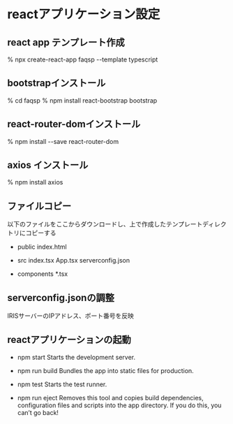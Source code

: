 # reactアプリケーション設定

## react app テンプレート作成

% npx create-react-app faqsp --template typescript

## bootstrapインストール

% cd faqsp
% npm install react-bootstrap bootstrap

## react-router-domインストール

% npm install --save react-router-dom

## axios インストール

% npm install axios

## ファイルコピー

以下のファイルをここからダウンロードし、上で作成したテンプレートディレクトリにコピーする

- public
 index.html

- src
  index.tsx
  App.tsx
  serverconfig.json

 - components
    *.tsx

## serverconfig.jsonの調整

 IRISサーバーのIPアドレス、ポート番号を反映

## reactアプリケーションの起動

- npm start
    Starts the development server.

- npm run build
    Bundles the app into static files for production.

- npm test
    Starts the test runner.

- npm run eject
    Removes this tool and copies build dependencies, configuration files
    and scripts into the app directory. If you do this, you can’t go back!
